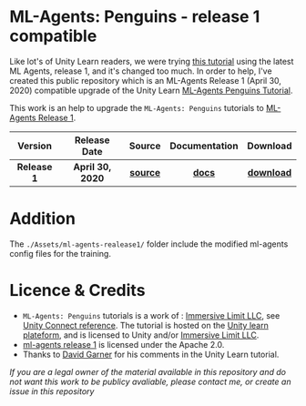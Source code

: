 # ML-Agents: Penguins - release 1 compatible

Like lot's of Unity Learn readers, we were trying [this tutorial]((https://learn.unity.com/project/ml-agents-penguins)) using the latest ML Agents, release 1, and it's changed too much.
In order to help, I've created this public repository which is an ML-Agents Release 1 (April 30, 2020) compatible upgrade of the Unity Learn [ML-Agents Penguins Tutorial](https://learn.unity.com/project/ml-agents-penguins).

This work is an help to upgrade the `ML-Agents: Penguins` tutorials to [ML-Agents Release 1](https://github.com/Unity-Technologies/ml-agents/tree/release_1).

| **Version** | **Release Date** | **Source** | **Documentation** | **Download** |
|:-------:|:------:|:-------------:|:-------:|:------------:|
| **Release 1** | **April 30, 2020** | **[source](https://github.com/Unity-Technologies/ml-agents/tree/release_1)** | **[docs](https://github.com/Unity-Technologies/ml-agents/tree/release_1/docs/Readme.md)** | **[download](https://github.com/Unity-Technologies/ml-agents/archive/release_1.zip)** |

# Addition
The `./Assets/ml-agents-realease1/` folder include the modified ml-agents config files for the training.

# Licence & Credits
* `ML-Agents: Penguins` tutorials is a work of :
[Immersive Limit LLC](www.immersivelimit.com), see 
[Unity Connect reference](https://connect.unity.com/u/immersive-limit-llc).
The tutorial is hosted on the [Unity learn plateform](https://learn.unity.com/project/ml-agents-penguins), and is licensed to Unity and/or [Immersive Limit LLC](www.immersivelimit.com).
* [ml-agents release 1](https://github.com/Unity-Technologies/ml-agents/tree/release_1_docs/docs/) is licensed under the Apache 2.0.
* Thanks to [David Garner](https://connect.unity.com/u/david-garner) for his comments in the Unity Learn tutorial.

*If you are a legal owner of the material available in this repository and do not want this work to be publicy avaliable, please contact me, or create an issue in this repository*
